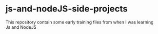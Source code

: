 # js-and-nodeJS-side-projects
This repository contain some early training files from when I was learning Js and NodeJS
